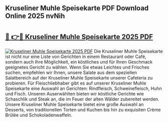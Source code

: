 ## Kruseliner Muhle Speisekarte PDF Download Online 2025 nvNih

# <h2><a href="http://gcdu18.nevu.top/?p=Kruseliner+Muhle+Speisekarte">🔗 👉🔴 Kruseliner Muhle Speisekarte 2025 PDF</a></h2>

[![Kruseliner Muhle Speisekarte 2025 PDF](https://i.imgur.com/dBaPXMq.png)](http://gcdu18.nevu.top/?p=Kruseliner+Muhle+Speisekarte)
Die Kruseliner Muhle Speisekarte ist nicht nur eine Liste von Gerichten in einem Restaurant oder Café, sondern auch Ihre Möglichkeit, ein köstliches und für Ihren Geschmack geeignetes Gericht zu wählen. Wenn Sie etwas Leichtes und Frisches suchen, empfehlen wir Ihnen, unsere Salate aus dem speziellen Salatbereich auf der Kruseliner Muhle Speisekarte unserer Cafeteria zu probieren. Für Fleischliebhaber gibt es auf unserer Kruseliner Muhle Speisekarte eine Auswahl an Gerichten: Rindfleisch, Schweinefleisch, Huhn und Fisch. Unseren Auserwählten bieten wir köstliche Gerichte wie Schaschlik und Steak an, die im Feuer der alten Wälder zubereitet werden. Unsere Kruseliner Muhle Speisekarte bietet eine große Auswahl an Desserts, von traditionellen Torten und Kuchen bis hin zu exquisiten Crème Brûlée und Schokoladenwaffeln.
